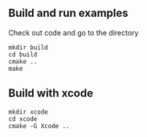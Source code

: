
## Build and run examples
Check out code and go to the directory
```
mkdir build
cd build
cmake ..
make
```

## Build with xcode
```
mkdir xcode
cd xcode
cmake -G Xcode ..
```